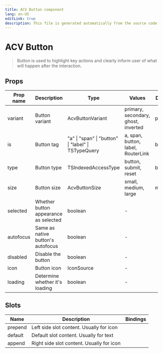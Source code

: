```yaml
---
title: ACV Button component
lang: en-US
editLink: true
description: This file is generated automatically from the source code. Changes made here will be lost.
---
```


# ACV Button

> Button is used to highlight key actions and clearly inform user of what will happen after the interaction.

<!--@include: ./button.doc.md-->

## Props

| Prop name | Description                           | Type                                                | Values                              | Default |
| --------- | ------------------------------------- | --------------------------------------------------- | ----------------------------------- | ------- |
| variant   | Button variant                        | AcvButtonVariant                                    | primary, secondary, ghost, inverted | primary |
| is        | Button tag                            | "a" \| "span" \| "button" \| "label" \| TSTypeQuery | a, span, button, label, RouterLink  | button  |
| type      | Button type                           | TSIndexedAccessType                                 | button, submit, reset               | button  |
| size      | Button size                           | AcvButtonSize                                       | small, medium, large                | medium  |
| selected  | Whether button appearance as selected | boolean                                             | -                                   |         |
| autofocus | Same as native button's autofocus     | boolean                                             | -                                   |         |
| disabled  | Disable the button                    | boolean                                             | -                                   |         |
| icon      | Button icon                           | IconSource                                          | -                                   |         |
| loading   | Determine whether it's loading        | boolean                                             | -                                   |         |

## Slots

| Name    | Description                               | Bindings |
| ------- | ----------------------------------------- | -------- |
| prepend | Left side slot content. Usually for icon  |          |
| default | Default slot content. Usually for text    |          |
| append  | Right side slot content. Usually for icon |          |
